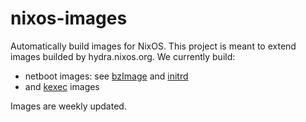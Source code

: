 # nixos-images

Automatically build images for NixOS. This project is meant to extend images builded by hydra.nixos.org.
We currently build:

- netboot images: see [bzImage](https://github.com/nix-community/nixos-images/releases/download/nixos-unstable/bzImage-x86_64-linux) and [initrd](https://github.com/nix-community/nixos-images/releases/download/nixos-unstable/bzImage-x86_64-linux)
- and [kexec](https://github.com/nix-community/nixos-images/releases/download/nixos-unstable/kexec-bundle-x86_64-linux) images

Images are weekly updated.
